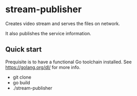 # stream-publisher
Creates video stream and serves the files on network.

It also publishes the service information.

## Quick start

Prequisite is to have a functional Go toolchain installed. See https://golang.org/dl/ for more info.

- git clone
- go build
- ./stream-publisher
